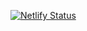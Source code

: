 [![Netlify Status](https://api.netlify.com/api/v1/badges/5b571b55-4e56-46c3-9121-18c0895b09ef/deploy-status)](https://app.netlify.com/sites/yahya-sghayron/deploys)